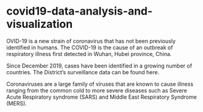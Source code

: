 # covid19-data-analysis-and-visualization
OVID-19 is a new strain of coronavirus that has not been previously identified in humans. The COVID-19 is the cause of an outbreak of respiratory illness first detected in Wuhan, Hubei province, China.

Since December 2019, cases have been identified in a growing number of countries. The District’s surveillance data can be found here.

Coronaviruses are a large family of viruses that are known to cause illness ranging from the common cold to more severe diseases such as Severe Acute Respiratory syndrome (SARS) and Middle East Respiratory Syndrome (MERS).
